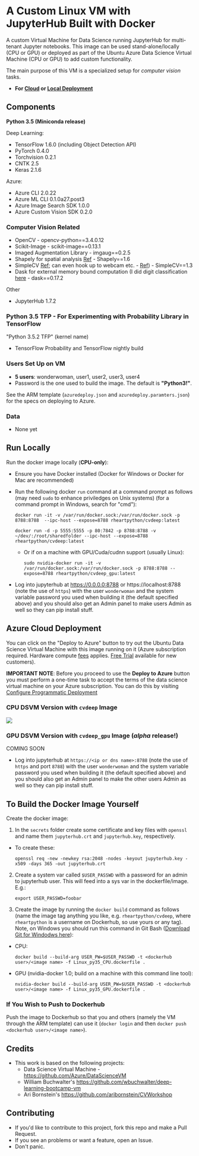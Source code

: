 # A Custom Linux VM with JupyterHub Built with Docker

A custom Virtual Machine for Data Science running JupyterHub for multi-tenant Jupyter notebooks. This image can be used stand-alone/locally (CPU or GPU) or deployed as part of the Ubuntu Azure Data Science Virtual Machine (CPU or GPU) to add custom functionality.

The main purpose of this VM is a specialized setup for _computer vision_ tasks.

* **For [Cloud](#azure-cloud-deployment) or [Local Deployment](#run-locally)**

## Components

**Python 3.5 (Miniconda release)**

Deep Learning:

* TensorFlow 1.6.0 (including Object Detection API)
* PyTorch 0.4.0
* Torchvision 0.2.1
* CNTK 2.5
* Keras 2.1.6

Azure:

* Azure CLI 2.0.22
* Azure ML CLI 0.1.0a27.post3
* Azure Image Search SDK 1.0.0
* Azure Custom Vision SDK 0.2.0

### Computer Vision Related

* OpenCV - opencv-python==3.4.0.12
* Scikit-Image - scikit-image==0.13.1
* Imaged Augmentation Library - imgaug==0.2.5
* Shapely for spatial analysis [Ref](http://shapely.readthedocs.io/en/stable/manual.html) - Shapely==1.6
* SimpleCV [Ref](http://simplecv.readthedocs.io/en/1.0/); can even hook up to webcam etc. - [Ref](http://simplecv.readthedocs.io/en/1.0/cookbook/#using-a-camera-kinect-or-virtualcamera)) - SimpleCV==1.3
* Dask for external memory bound computation (I did digit classification [here](https://github.com/michhar/python-jupyter-notebooks/blob/master/dask/dask-digit-classification.ipynb) - dask==0.17.2

Other

* JupyterHub 1.7.2

### Python 3.5 TFP - For Experimenting with Probability Library in TensorFlow

"Python 3.5.2 TFP" (kernel name)

* TensorFlow Probability and TensorFlow nightly build

### Users Set Up on VM

* **5 users**:  wonderwoman, user1, user2, user3, user4
* Password is the one used to build the image.  The default is **"Python3!"**.

See the ARM template (`azuredeploy.json` and `azuredeploy.paramters.json`) for the specs on deploying to Azure.

### Data

* None yet

## Run Locally

Run the docker image locally (**CPU-only**):

* Ensure you have Docker installed (Docker for Windows or Docker for Mac are recommended)
* Run the following docker `run` command at a command prompt as follows (may need `sudo` to enhance priviledges on Unix systems) (for a command prompt in Windows, search for "cmd"):
 
     `docker run -it -v /var/run/docker.sock:/var/run/docker.sock -p 8788:8788  --ipc-host --expose=8788 rheartpython/cvdeep:latest`

     `docker run -d -p 5555:5555 -p 80:7842 -p 8788:8788 -v ~/dev/:/root/sharedfolder --ipc-host --expose=8788  rheartpython/cvdeep:latest`

  * Or if on a machine with GPU/Cuda/cudnn support (usually Linux):

    `sudo nvidia-docker run -it -v /var/run/docker.sock:/var/run/docker.sock -p 8788:8788 --expose=8788 rheartpython/cvdeep_gpu:latest`
     
 * Log into jupyterhub at https://0.0.0.0:8788 or https://localhost:8788 (note the use of `https`) with the user `wonderwoman` and the system variable password you used when building it (the default specified above) and you should also get an Admin panel to make users Admin as well so they can pip install stuff.

## Azure Cloud Deployment

You can click on the "Deploy to Azure" button to try out the Ubuntu Data Science Virtual Machine with this image running on it (Azure subscription required. Hardware compute [fees](https://azure.microsoft.com/en-us/marketplace/partners/microsoft-ads/linux-data-science-vm/) applies. [Free Trial](https://azure.microsoft.com/free/) available for new customers). 

**IMPORTANT NOTE**: Before you proceed to use the **Deploy to Azure** button you must perform a one-time task to accept the terms of the data science virtual machine on your Azure subscription. You can do this by visiting [Configure Programmatic Deployment](https://ms.portal.azure.com/#blade/Microsoft_Azure_Marketplace/LegalTermsSkuProgrammaticAccessBlade/legalTermsSkuProgrammaticAccessData/%7B%22product%22%3A%7B%22publisherId%22%3A%22microsoft-ads%22%2C%22offerId%22%3A%22linux-data-science-vm%22%2C%22planId%22%3A%22linuxdsvm%22%7D%7D)

### CPU DSVM Version with `cvdeep` Image

<a href="https://portal.azure.com/#create/Microsoft.Template/uri/https%3A%2F%2Fraw.githubusercontent.com%2Fmichhar%2Fcustom-azure-dsvm-jupyterhub%2Fmaster%2Fazuredeploy.json" target="_blank">
    <img src="http://azuredeploy.net/deploybutton.png"/>
</a>

### GPU DSVM Version with `cvdeep_gpu` Image (_alpha_ release!)

COMING SOON

* Log into jupyterhub at `https://<ip or dns name>:8788` (note the use of `https` and port `8788`) with the user `wonderwoman` and the system variable password you used when building it (the default specified above) and you should also get an Admin panel to make the other users Admin as well so they can pip install stuff.

## To Build the Docker Image Yourself

Create the docker image:

1. In the `secrets` folder create some certificate and key files with `openssl` and name them `jupyterhub.crt` and `jupyterhub.key`, respectively.
  * To create these:
  
      `openssl req -new -newkey rsa:2048 -nodes -keyout jupyterhub.key -x509 -days 365 -out jupyterhub.crt`

2. Create a system var called `$USER_PASSWD` with a password for an admin to jupyterhub user.  This will feed into a sys var in the dockerfile/image.  E.g.:

    `export USER_PASSWD=foobar`
    
3. Create the image by running the `docker build` command as follows (name the image tag anything you like, e.g. `rheartpython/cvdeep`, where `rheartpython` is a username on Dockerhub, so use yours or any tag).  Note, on Windows you should run this command in Git Bash ([Download Git for Windodws here](https://git-scm.com/downloads)):

  * CPU:

    `docker build --build-arg USER_PW=$USER_PASSWD -t <dockerhub user>/<image name> -f Linux_py35_CPU.dockerfile .`

  * GPU (nvidia-docker 1.0; build on a machine with this command line tool):

    `nvidia-docker build --build-arg USER_PW=$USER_PASSWD -t <dockerhub user>/<image name> -f Linux_py35_GPU.dockerfile .`

### If You Wish to Push to Dockerhub

 Push the image to Dockerhub so that you and others (namely the VM through the ARM template) can use it  (`docker login` and then `docker push <dockerhub user>/<image name>`).

 ## Credits

 * This work is based on the following projects:
   * Data Science Virtual Machine - https://github.com/Azure/DataScienceVM
   * William Buchwalter's https://github.com/wbuchwalter/deep-learning-bootcamp-vm
   * Ari Bornstein's https://github.com/aribornstein/CVWorkshop

## Contributing

* If you'd like to contribute to this project, fork this repo and make a Pull Request.
* If you see an problems or want a feature, open an Issue.
* Don't panic.
 
